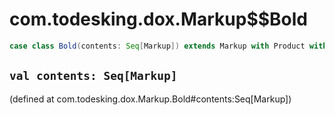 # com.todesking.dox.Markup$$Bold


```scala
case class Bold(contents: Seq[Markup]) extends Markup with Product with Serializable
```


 `val contents: Seq[Markup]`
-----------------------------

(defined at com.todesking.dox.Markup.Bold#contents:Seq[Markup])

